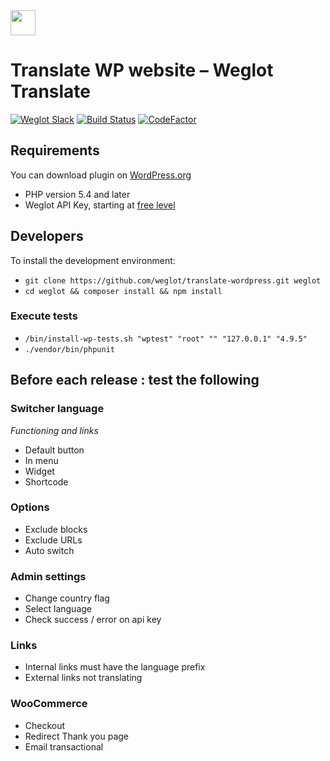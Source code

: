 <!-- logo -->
<img src="https://cdn.weglot.com/logo/logo-hor.png" height="40" />

# Translate WP website – Weglot Translate

[![Weglot Slack][slack-image]][slack-url]
[![Build Status][travis-image]][travis-url]
[![CodeFactor][codefactor-image]][codefactor-url]


## Requirements

You can download plugin on [WordPress.org](https://wordpress.org/plugins/weglot)

- PHP version 5.4 and later
- Weglot API Key, starting at [free level](https://dashboard.weglot.com/register)


## Developers

To install the development environment:
- `git clone https://github.com/weglot/translate-wordpress.git weglot`
- `cd weglot && composer install && npm install`


[travis-image]: https://api.travis-ci.com/weglot/translate-wordpress.svg?branch=dev
[travis-url]: https://travis-ci.com/weglot/translate-wordpress

[slack-image]: https://weglot-community.now.sh/badge.svg
[slack-url]: https://weglot-community.now.sh/

[codefactor-image]: https://www.codefactor.io/repository/github/weglot/translate-wordpress/badge/dev
[codefactor-url]: https://www.codefactor.io/repository/github/weglot/translate-wordpress/overview/dev


### Execute tests

- `/bin/install-wp-tests.sh "wptest" "root" "" "127.0.0.1" "4.9.5"`
- `./vendor/bin/phpunit`

## Before each release : test the following

### Switcher language

_Functioning and links_

- Default button 
- In menu
- Widget
- Shortcode

### Options

- Exclude blocks
- Exclude URLs
- Auto switch

### Admin settings 

- Change country flag
- Select language
- Check success / error on api key

### Links

- Internal links must have the language prefix
- External links not translating

### WooCommerce

- Checkout
- Redirect Thank you page
- Email transactional
